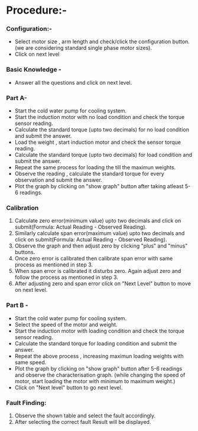# Procedure:- 

### Configuration:-
- Select motor size , arm length and check/click the configuration button. (we are considering standard single phase motor sizes).
- Click on next level 

### Basic Knowledge - 
- Answer all the questions and click on next level.

### Part A-
- Start the cold water pump for cooling system.
- Start the induction motor with no load condition and check the torque sensor reading.
- Calculate the standard torque (upto two decimals) for no load condition and submit the answer.
- Load the weight , start induction motor and check the sensor torque reading.
- Calculate the standard torque (upto two decimals) for load condition and submit the answer.
- Repeat the same process for loading the till the maximun weights.
- Observe the reading , calculate the standard torque for every observation and submit the answer.
- Plot the graph by clicking on "show graph" button after taking atleast 5-6 readings.



### Calibration
1. Calculate zero error(minimum value) upto two decimals and click on submit(Formula: Actual Reading - Observed Reading). 
2. Similarly calculate span error(maximum value) upto two decimals and click on submit(Formula: Actual Reading - Observed Reading).
3. Observe the graph and then adjust zero by clicking "plus" and "minus" buttons. 
4. Once zero error is calibrated then calibrate span error with same process as mentioned in step 3.
5. When span error is calibrated it disturbs zero. Again adjust zero and follow the process as mentioned in step 3. 
6. After adjusting zero and span error click on "Next Level" button to move on next level.


### Part B - 
- Start the cold water pump for cooling system.
- Select the speed of the motor and weight.
- Start the induction motor with loading condition and check the torque sensor reading.
- Calculate the standard torque for loading condition and submit the answer.
- Repeat the above process , increasing maximun loading weights with same speed.
- Plot the graph by clicking on "show graph" button after 5-6 readings and observe the characterisation graph.
(while changing the speed of motor, start loading the motor with minimum to maximum weight.) 
- Click on "Next level" button to go next level.

### Fault Finding:
1. Observe the shown table and select the fault accordingly.
2. After selecting the correct fault Result will be displayed.